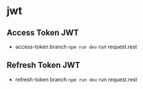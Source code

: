 # jwt

## Access Token JWT
* access-token branch
`npm run dev`
run request.rest

## Refresh Token JWT
* refresh-token branch
`npm run dev`
run request.rest


